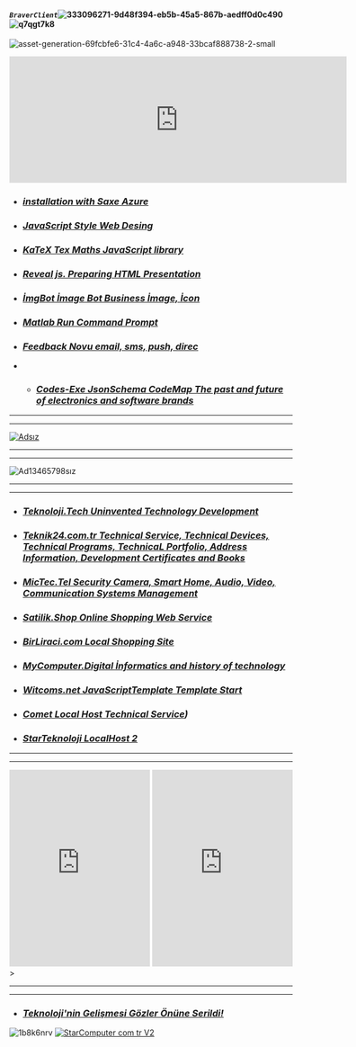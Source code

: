 #### ***`BraverClient`***![333096271-9d48f394-eb5b-45a5-867b-aedff0d0c490](https://github.com/BraverClient/HelloWorld/assets/93947784/f9ab041a-8917-4ff6-8b3e-fca7c08d6f16)![q7qgt7k8](https://github.com/user-attachments/assets/fcd1b23e-ecb4-474e-8c35-4285f1b6f7f5)
![asset-generation-69fcbfe6-31c4-4a6c-a948-33bcaf888738-2-small](https://github.com/user-attachments/assets/382e1f8e-652a-4acc-a7e6-2f8852e72612)

<iframe src="https://github.com/sponsors/BraverClient/card" title="Sponsor BraverClient" height="225" width="600" style="border: 0;"></iframe>

- ### ***[installation with Saxe Azure](https://braverclient.github.io/SaxeAzure/)***
- ### ***[JavaScript Style Web Desing](https://braverclient.github.io/standard-16.0.4/)***
- ### ***[KaTeX Tex Maths JavaScript library](https://braverclient.github.io/KaTeX/)***
- ### ***[Reveal js. Preparing HTML Presentation](https://braverclient.github.io/reveal.js/)***
- ### ***[İmgBot İmage Bot Business İmage, İcon](https://braverclient.github.io/imgBot/)***
- ### ***[Matlab Run Command Prompt](https://braverclient.github.io/run-command/)***
- ### ***[Feedback Novu  email, sms, push, direc](https://braverclient.github.io/novu/)***
- - ### ***[Codes-Exe JsonSchema CodeMap The past and future of electronics and software brands](https://braverclient.github.io/Kod-Dosyalari/)***
-------------------------------------------------------------------------------------------------------------------------------------------------------------------------
----------
[![Adsız](https://github.com/user-attachments/assets/98b5bc0a-c5ae-403c-8f48-b9b72bb623d1)](https://starteknoloji.github.io/Starnet/)

-------------------------------------------------------------------------------------------------------------------------------------------------------------------------
----------
![Ad13465798sız](https://github.com/user-attachments/assets/667e9380-d94f-42c2-8a64-f51dd283a861)

-------------------------------------------------------------------------------------------------------------------------------------------------------------------------
----------
- ### ***[Teknoloji.Tech Uninvented Technology Development](https://teknoloji.tech)***
- ### ***[Teknik24.com.tr Technical Service, Technical Devices, Technical Programs, TechnicaL Portfolio, Address Information, Development Certificates and Books](http://teknik24.com.tr)***
- ### ***[MicTec.Tel Security Camera, Smart Home, Audio, Video, Communication Systems Management](https://mictec.tel)***
- ### ***[Satilik.Shop Online Shopping Web Service](https://satilik.shop)***
- ### ***[BirLiraci.com Local Shopping Site](https://birliraci.com)***
- ### ***[MyComputer.Digital İnformatics and history of technology](https://mycomputer.digital)***
- ### ***[Witcoms.net JavaScriptTemplate Template Start](https://witcoms.net)***
- ### ***[Comet Local Host Technical Service](https://lv085rkb-4000.euw.devtunnels.ms/))***
- ### ***[StarTeknoloji LocalHost 2](https://t7mvq568-4000.euw.devtunnels.ms)***
-------------------------------------------------------------------------------------------------------------------------------------------------------------------------
----------

>
<iframe src="https://discord.com/widget?id=1007605187197800530&theme=dark" width="250" height="350" allowtransparency="true" frameborder="0" sandbox="allow-popups allow-popups-to-escape-sandbox allow-same-origin allow-scripts"></iframe>
<iframe src="https://discord.com/widget?id=1124268216408096914&theme=dark" width="250" height="350" allowtransparency="true" frameborder="0" sandbox="allow-popups allow-popups-to-escape-sandbox allow-same-origin allow-scripts"></iframe> 
>

-------------------------------------------------------------------------------------------------------------------------------------------------------------------------
----------

- ### ***[Teknoloji'nin Gelişmesi Gözler Önüne Serildi!](https://braverclient.com/about)***

![1b8k6nrv](https://github.com/user-attachments/assets/c7bb6714-7ca3-42be-a941-4a8b41167510)
[![StarComputer com tr V2](https://github.com/user-attachments/assets/19372fa4-f3b9-47c3-af9d-91ab759903d4)](https://starcomputer.com.tr)
